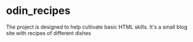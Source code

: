# odin_recipes

The project is designed to help cultivate basic HTML skills.
It's a small blog site with recipes of different dishes